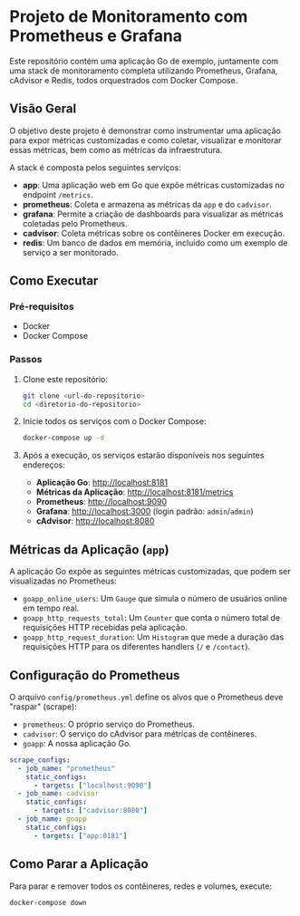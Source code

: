 # Projeto de Monitoramento com Prometheus e Grafana

Este repositório contém uma aplicação Go de exemplo, juntamente com uma stack de monitoramento completa utilizando Prometheus, Grafana, cAdvisor e Redis, todos orquestrados com Docker Compose.

## Visão Geral

O objetivo deste projeto é demonstrar como instrumentar uma aplicação para expor métricas customizadas e como coletar, visualizar e monitorar essas métricas, bem como as métricas da infraestrutura.

A stack é composta pelos seguintes serviços:

- **app**: Uma aplicação web em Go que expõe métricas customizadas no endpoint `/metrics`.
- **prometheus**: Coleta e armazena as métricas da `app` e do `cadvisor`.
- **grafana**: Permite a criação de dashboards para visualizar as métricas coletadas pelo Prometheus.
- **cadvisor**: Coleta métricas sobre os contêineres Docker em execução.
- **redis**: Um banco de dados em memória, incluído como um exemplo de serviço a ser monitorado.

## Como Executar

### Pré-requisitos

- Docker
- Docker Compose

### Passos

1. Clone este repositório:
   ```bash
   git clone <url-do-repositorio>
   cd <diretorio-do-repositorio>
   ```

2. Inicie todos os serviços com o Docker Compose:
   ```bash
   docker-compose up -d
   ```

3. Após a execução, os serviços estarão disponíveis nos seguintes endereços:

   - **Aplicação Go**: [http://localhost:8181](http://localhost:8181)
   - **Métricas da Aplicação**: [http://localhost:8181/metrics](http://localhost:8181/metrics)
   - **Prometheus**: [http://localhost:9090](http://localhost:9090)
   - **Grafana**: [http://localhost:3000](http://localhost:3000) (login padrão: `admin`/`admin`)
   - **cAdvisor**: [http://localhost:8080](http://localhost:8080)

## Métricas da Aplicação (`app`)

A aplicação Go expõe as seguintes métricas customizadas, que podem ser visualizadas no Prometheus:

- `goapp_online_users`: Um `Gauge` que simula o número de usuários online em tempo real.
- `goapp_http_requests_total`: Um `Counter` que conta o número total de requisições HTTP recebidas pela aplicação.
- `goapp_http_request_duration`: Um `Histogram` que mede a duração das requisições HTTP para os diferentes handlers (`/` e `/contact`).

## Configuração do Prometheus

O arquivo `config/prometheus.yml` define os alvos que o Prometheus deve "raspar" (scrape):

- `prometheus`: O próprio serviço do Prometheus.
- `cadvisor`: O serviço do cAdvisor para métricas de contêineres.
- `goapp`: A nossa aplicação Go.

```yaml
scrape_configs:
  - job_name: "prometheus"
    static_configs:
      - targets: ["localhost:9090"]
  - job_name: cadvisor
    static_configs:
      - targets: ["cadvisor:8080"]
  - job_name: goapp
    static_configs:
      - targets: ["app:8181"]
```

## Como Parar a Aplicação

Para parar e remover todos os contêineres, redes e volumes, execute:

```bash
docker-compose down
```
